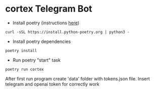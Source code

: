 # cortex Telegram Bot

* Install poetry (instructions [here](https://python-poetry.org/docs/))
```shell
curl -sSL https://install.python-poetry.org | python3 -
```
* Install poetry dependencies
```shell
poetry install
```
* Run poetry "start" task
```shell
poetry run cortex
```

After first run program create 'data' folder with tokens.json file. Insert telegram and openai token for correctly work